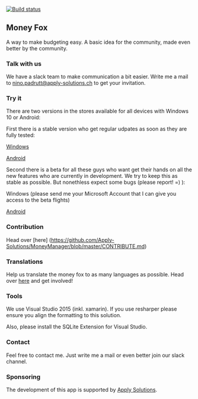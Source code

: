 [![Build status](https://ci.appveyor.com/api/projects/status/kvde5325bat7e8bu?svg=true)](https://ci.appveyor.com/project/NPadrutt/moneyfox)

## Money Fox
A way to make budgeting easy. A basic idea for the community, made even better by the community.

### Talk with us
We have a slack team to make communication a bit easier. Write me a mail to nino.padrutt@apply-solutions.ch to get your invitation.

### Try it

There are two versions in the stores available for all devices with Windows 10 or Android:

First there is a stable version who get regular udpates as soon as they are fully tested:

[Windows](https://www.microsoft.com/store/apps/9nblggh6ck9d)

[Android](https://play.google.com/store/apps/details?id=com.applysolutions.moneyfox)

Second there is a beta for all these guys who want get their hands on all the new features who are currently in development. We try to keep this as stable as possible. But nonethless expect some bugs (please report! =) ):

Windows (please send me your Microsoft Account that I can give you access to the beta flights)

[Android](https://play.google.com/apps/testing/com.applysolutions.moneyfox)


### Contribution

Head over [here] (https://github.com/Apply-Solutions/MoneyManager/blob/master/CONTRIBUTE.md)

### Translations

Help us translate the money fox to as many languages as possible. Head over [here](https://crowdin.com/project/money-fox) and get involved!

### Tools
We use Visual Studio 2015 (inkl. xamarin). If you use resharper please ensure you align the formatting to this solution.

Also, please install the SQLite Extension for Visual Studio.

### Contact
Feel free to contact me. Just write me a mail or even better join our slack channel.

### Sponsoring
The development of this app is supported by [Apply Solutions](http://www.apply-solutions.ch/).
